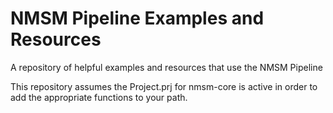 # NMSM Pipeline Examples and Resources

A repository of helpful examples and resources that use the NMSM Pipeline

This repository assumes the Project.prj for nmsm-core is active in order to add the appropriate functions to your path.
